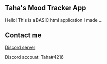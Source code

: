 Taha's Mood Tracker App
----
Hello! This is a BASIC html application I made ...


Contact me
----
[Discord server](https://discord.gg/NYnQNTE)

Discord account: Taha#4216

